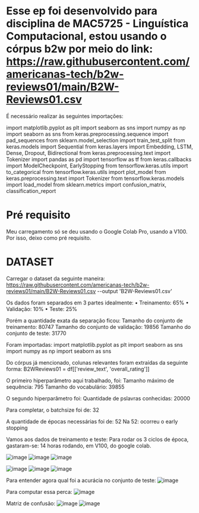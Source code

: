 # Esse ep foi desenvolvido para disciplina de MAC5725 - Linguística Computacional, estou usando o córpus b2w por meio do link: https://raw.githubusercontent.com/americanas-tech/b2w-reviews01/main/B2W-Reviews01.csv 
É necessário realizar às seguintes importações: 

import matplotlib.pyplot as plt
import seaborn as sns
import numpy as np
import seaborn as sns
from keras.preprocessing.sequence import pad_sequences
from sklearn.model_selection import train_test_split
from keras.models import Sequential
from keras.layers import Embedding, LSTM, Dense, Dropout, Bidirectional
from keras.preprocessing.text import Tokenizer
import pandas as pd
import tensorflow as tf
from keras.callbacks import ModelCheckpoint, EarlyStopping
from tensorflow.keras.utils import to_categorical
from tensorflow.keras.utils import plot_model
from keras.preprocessing.text import Tokenizer
from tensorflow.keras.models import load_model
from sklearn.metrics import confusion_matrix, classification_report
     
# Pré requisito
Meu carregamento só se deu usando o Google Colab Pro, usando a V100. Por isso, deixo como pré requisito.

# DATASET

Carregar o dataset da seguinte maneira:  https://raw.githubusercontent.com/americanas-tech/b2w-reviews01/main/B2W-Reviews01.csv --output 'B2W-Reviews01.csv' 

Os dados foram separados em 3 partes idealmente:
• Treinamento: 65%
• Validação: 10%
• Teste: 25%

Porém a quantidade exata da separação ficou: 
Tamanho do conjunto de treinamento: 80747
Tamanho do conjunto de validação: 19856
Tamanho do conjunto de teste: 31770

Foram importadas:
import matplotlib.pyplot as plt
import seaborn as sns
import numpy as np
import seaborn as sns

Do córpus já mencionado, colunas relevantes foram extraídas da seguinte forma: 
B2WReviews01 = df[['review_text', 'overall_rating']]

O primeiro hiperparâmetro aqui trabalhado, foi:
Tamanho máximo de sequência: 795
Tamanho do vocabulário: 39855

O segundo hiperparâmetro foi:
Quantidade de pslavras conhecidas: 20000

Para completar, o batchsize foi de: 
32

A quantidade de épocas necessárias foi de: 52
Na 52: ocorreu o early stopping

Vamos aos dados de treinamento e teste: 
Para rodar os 3 ciclos de época, gastaram-se: 14 horas rodando, em V100, do google colab.

![image](https://github.com/CalebeRezende/ep1/assets/120114655/35260673-9cca-48d9-b692-4f74aadb52de)
![image](https://github.com/CalebeRezende/ep1/assets/120114655/cd446296-6be3-4537-b8a6-4a8e70728afb)
![image](https://github.com/CalebeRezende/ep1/assets/120114655/d8c1d414-814f-4a71-ab85-d40a4450f2e1)

![image](https://github.com/CalebeRezende/ep1/assets/120114655/575f9328-f67f-45b7-a666-4828f0e7fd07)
![image](https://github.com/CalebeRezende/ep1/assets/120114655/2dd9ed17-407c-49f6-b9ae-8da7e045b264)
![image](https://github.com/CalebeRezende/ep1/assets/120114655/2a734ae4-c1a9-42dd-8476-256890e9005e)

Para entender agora qual foi a acurácia no conjunto de teste: ![image](https://github.com/CalebeRezende/ep1/assets/120114655/ff5be29a-77a8-4dbf-b4ba-6f42809c2369)

Para computar essa perca: ![image](https://github.com/CalebeRezende/ep1/assets/120114655/2eead072-ab6d-4482-a086-0b0f5acaa7a7)

Matriz de confusão: 
![image](https://github.com/CalebeRezende/ep1/assets/120114655/8562acd1-2286-49cf-9ee4-a1de1327c2fd)
![image](https://github.com/CalebeRezende/ep1/assets/120114655/61230f17-f313-4155-b8d6-b380a8d549b1)




